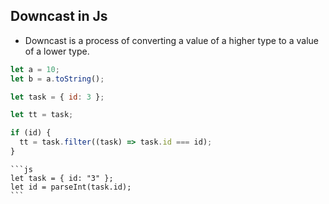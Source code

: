 ## Downcast in Js

- Downcast is a process of converting a value of a higher type to a value of a lower type.

```js
let a = 10;
let b = a.toString();
```

```js
let task = { id: 3 };

let tt = task;

if (id) {
  tt = task.filter((task) => task.id === id);
}
```

    ```js
    let task = { id: "3" };
    let id = parseInt(task.id);
    ```
